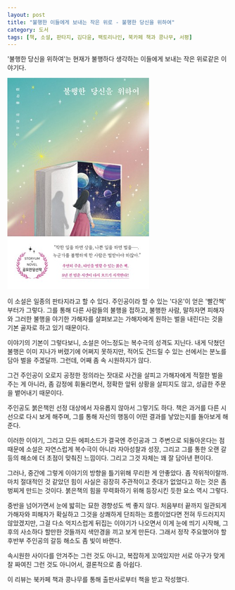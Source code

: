 ```yaml
---
layout: post
title: "불행한 이들에게 보내는 작은 위로 - 불행한 당신을 위하여"
category: 도서
tags: [책, 소설, 판타지, 김다윤, 팩토리나인, 북카페 책과 콩나무, 서평]
---
```


'불행한 당신을 위하여'는
현재가 불행하다 생각하는 이들에게 보내는 작은 위로같은 이야기다.

![표지](/images/for-unfortunate-you-book-h480.jpg)

이 소설은 일종의 판타지라고 할 수 있다.
주인공이라 할 수 있는 '다온'이 얻은 '빨간책' 부터가 그렇다.
그를 통해 다른 사람들의 불행을 접하고,
불행한 사람, 말하자면 피해자와 그러한 불행을 야기한 가해자를 살펴보고는
가해자에게 원하는 벌을 내린다는 것을 기본 골자로 하고 있기 때문이다.

이야기의 기본이 그렇다보니,
소설은 어느정도는 복수극의 성격도 지닌다.
내게 닥쳤던 불행은 이미 지나가 버렸기에 어쩌지 못하지만,
적어도 건드릴 수 있는 선에서는 분노를 담아 벌을 주겠달까.
그런데, 어째 좀 속 시원하지가 않다.

그건 주인공이 오로지 공정한 정의라는 잣대로 사건을 살피고 가해자에게 적절한 벌을 주는 게 아니라,
좀 감정에 휘둘리면서, 정확한 앞뒤 상황을 살피지도 않고, 성급한 주문을 뱉어내기 때문이다.

주인공도 붉은책읜 선정 대상에서 자유롭지 않아서 그렇기도 하다.
책은 과거를 다른 시선으로 다시 보게 해주며,
그를 통해 자신의 행동이 어떤 결과를 낳았는지를 돌아보게 해준다.

이러한 이야기, 그리고 모든 에피소드가 결국엔 주인공과 그 주변으로 되돌아온다는 점 때문에
소설은 자연스럽게 복수극이 아니라
자아성찰과 성장, 그리고 그를 통한 오랜 갈등의 해소에 더 초점이 맞춰진 느낌이다.
그리고 그것 자체는 꽤 잘 담아낸 편이다.

그러나, 중간에 그렇게 이야기의 방향을 틀기위해 무리한 게 안좋았다.
좀 작위적이랄까.
마치 절대적인 것 같았던 힘이 사실은 굉장히 주관적이고 줏대가 없었다고 하는 것은 좀 벙찌게 만드는 것이다.
붉은책의 힘을 무력화하기 위해 등장시킨 듯한 요소 역시 그렇다.

중반을 넘어가면서 눈에 밟히는 묘한 경향성도 썩 좋지 않다.
처음부터 끝까지 일관되게 가해자와 피해자가 확실하고
그것을 상쾌하게 단죄하는 흐름이었다면 전혀 두드러지지 않았겠지만,
그걸 다소 억지스럽게 뒤집는 이야기가 나오면서 이게 눈에 띄기 시작해,
그 후의 사소하다 할만한 것들까지 색안경을 끼고 보게 만든다.
그래서 정작 주요했어야 할 후반부 주인공의 갈등 해소도 좀 빛이 바랜다.

<!--
가해자를 모두 남자로 설정한 것 까지는
기본적인 육체적 힘 차이가 있으니 그렇다고 쳐도,
일종의 지능범이라 할 수 있는 꽃뱀 사기까지 남자 가해자를 등장시키고
그가 일종의 피해자 코스프레를 하는 식으로 피해자와 가해자가 뒤바뀌게 만들었다고 하며
파렴치함까지 얹어 보여주는 것은
이게 단순한 우연이 아님을 짐작케 한다.
이후, 긍정적인 역할을 맡은 사람을 굳이 '여의사'라든가 '여자대원'이라든가 하는 식으로 강조해서 더 그렇다.
이 작가의 세상은 당최,
가해자는 반드시 남자이고 도우미는 반드시 여자여야만 한다고 못이라도 박혀있는 건가?
이 편향된 이야기는 대체 뭔가.
-->

속시원한 사이다를 안겨주는 그런 것도 아니고,
복잡하게 꼬여있지만 서로 아구가 맞게 잘 짜여진 그런 것도 아니어서,
결론적으로 좀 아쉽다.



<div class="im im-info">
이 리뷰는 북카페 책과 콩나무를 통해 출판사로부터 책을 받고 작성했다.
</div>
